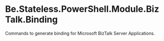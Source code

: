 # Be.Stateless.PowerShell.Module.BizTalk.Binding
Commands to generate binding for Microsoft BizTalk Server Applications.
